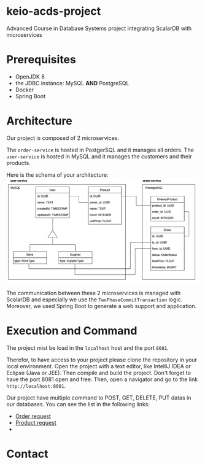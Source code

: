 # keio-acds-project
Advanced Course in Database Systems project integrating ScalarDB with microservices

# Prerequisites
- OpenJDK 8
- the JDBC instance: MySQL **AND** PostgreSQL
- Docker
- Spring Boot

# Architecture
Our project is composed of 2 microservices. 

The `order-service` is hosted in PostgerSQL and it manages all orders. The `user-service` is hosted in MySQL and it manages the customers and their products. 

Here is the schema of your architecture:
![alt text](https://github.com/rickerp/keio-acds-project/blob/microservices/Architecture.png)

The communication between these 2 microservices is managed with ScalarDB and especially we use the `TwoPhaseCommitTransaction` logic. Moreover, we used Spring Boot to generate a web support and application.  

# Execution and Command
The project mist be load in the `localhost` host and the port `8081`. 

Therefor, to have access to your project please clone the repository in your local environment. Open the project with a text editor, like IntelliJ IDEA or Eclipse (Java or JEE). Then compile and build the project. Don't forget to have the port 8081 open and free. Then, open a navigator and go to the link `http://localhost:8081`.  

Our project have multiple command to POST, GET, DELETE, PUT datas in our databases. You can see the list in the following links:
- [Order request](https://github.com/rickerp/keio-acds-project/blob/microservices/order-service/src/main/java/jp/keio/acds/orderservice/api/order-requests.http) 
- [Product request]()
- 
# Contact


